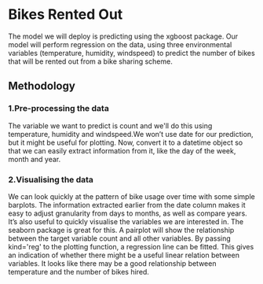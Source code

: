 # Bikes Rented Out

The model we will deploy is predicting using the xgboost package. Our model will perform regression on the data, using three environmental variables (temperature, humidity, windspeed) to predict the number of bikes that will be rented out from a bike sharing scheme. 

## Methodology

### 1.Pre-processing the data
The variable we want to predict is count and we'll do this using temperature, humidity and windspeed.We won’t use date for our prediction, but it might be useful for plotting.  Now, convert it to a datetime object so that we can easily extract information from it, like the day of the week, month and year.

### 2.Visualising the data
We can look quickly at the pattern of bike usage over time with some simple barplots. The information extracted earlier from the date column makes it easy to adjust granularity from days to months, as well as compare years.
It’s also useful to quickly visualise the variables we are interested in. The seaborn package is great for this. A pairplot will show the relationship between the target variable count and all other variables. By passing kind='reg' to the plotting function, a regression line can be fitted. This gives an indication of whether there might be a useful linear relation between variables.
It looks like there may be a good relationship between temperature and the number of bikes hired.

